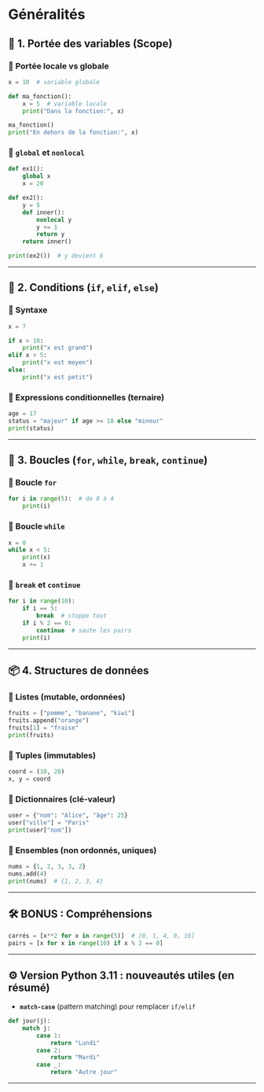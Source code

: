 # Généralités

## 🧠 1. Portée des variables (Scope)

### 🔹 Portée locale vs globale

```python
x = 10  # variable globale

def ma_fonction():
    x = 5  # variable locale
    print("Dans la fonction:", x)

ma_fonction()
print("En dehors de la fonction:", x)
```

### 🔹 `global` et `nonlocal`

```python
def ex1():
    global x
    x = 20

def ex2():
    y = 5
    def inner():
        nonlocal y
        y += 1
        return y
    return inner()

print(ex2())  # y devient 6
```

---

## 🧩 2. Conditions (`if`, `elif`, `else`)

### 🔹 Syntaxe

```python
x = 7

if x > 10:
    print("x est grand")
elif x > 5:
    print("x est moyen")
else:
    print("x est petit")
```

### 🔹 Expressions conditionnelles (ternaire)

```python
age = 17
status = "majeur" if age >= 18 else "mineur"
print(status)
```

---

## 🔁 3. Boucles (`for`, `while`, `break`, `continue`)

### 🔹 Boucle `for`

```python
for i in range(5):  # de 0 à 4
    print(i)
```

### 🔹 Boucle `while`

```python
x = 0
while x < 5:
    print(x)
    x += 1
```

### 🔹 `break` et `continue`

```python
for i in range(10):
    if i == 5:
        break  # stoppe tout
    if i % 2 == 0:
        continue  # saute les pairs
    print(i)
```

---

## 📦 4. Structures de données

### 🔸 Listes (mutable, ordonnées)

```python
fruits = ["pomme", "banane", "kiwi"]
fruits.append("orange")
fruits[1] = "fraise"
print(fruits)
```

### 🔸 Tuples (immutables)

```python
coord = (10, 20)
x, y = coord
```

### 🔸 Dictionnaires (clé-valeur)

```python
user = {"nom": "Alice", "âge": 25}
user["ville"] = "Paris"
print(user["nom"])
```

### 🔸 Ensembles (non ordonnés, uniques)

```python
nums = {1, 2, 3, 3, 2}
nums.add(4)
print(nums)  # {1, 2, 3, 4}
```

---

## 🛠️ BONUS : Compréhensions

```python
carrés = [x**2 for x in range(5)]  # [0, 1, 4, 9, 16]
pairs = [x for x in range(10) if x % 2 == 0]
```

---

## ⚙️ Version Python 3.11 : nouveautés utiles (en résumé)

* **`match-case`** (pattern matching) pour remplacer `if/elif`

```python
def jour(j):
    match j:
        case 1:
            return "Lundi"
        case 2:
            return "Mardi"
        case _:
            return "Autre jour"
```

---